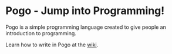 Pogo - Jump into Programming!
====

Pogo is a simple programming language created to give people an introduction to programming.

Learn how to write in Pogo at the [wiki](https://github.com/nrubin29/Pogo/wiki).